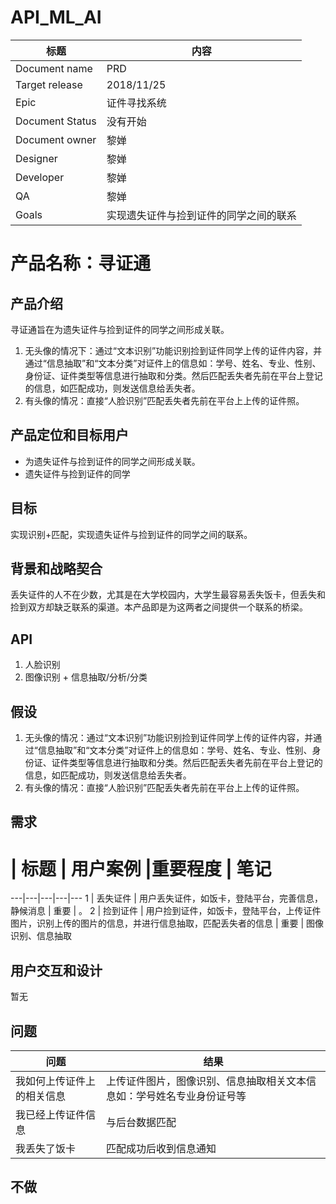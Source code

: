 # API_ML_AI

标题 | 内容
---|---
Document name | PRD
Target release | 2018/11/25
Epic | 证件寻找系统
Document Status | 没有开始
Document owner | 黎婵
Designer | 黎婵
Developer | 黎婵
QA | 黎婵
Goals | 实现遗失证件与捡到证件的同学之间的联系

# 产品名称：寻证通

## 产品介绍
寻证通旨在为遗失证件与捡到证件的同学之间形成关联。
1. 无头像的情况下：通过“文本识别”功能识别捡到证件同学上传的证件内容，并通过“信息抽取”和“文本分类”对证件上的信息如：学号、姓名、专业、性别、身份证、证件类型等信息进行抽取和分类。然后匹配丢失者先前在平台上登记的信息，如匹配成功，则发送信息给丢失者。
2. 有头像的情况：直接“人脸识别”匹配丢失者先前在平台上上传的证件照。

## 产品定位和目标用户
- 为遗失证件与捡到证件的同学之间形成关联。
- 遗失证件与捡到证件的同学

## 目标
实现识别+匹配，实现遗失证件与捡到证件的同学之间的联系。

## 背景和战略契合
丢失证件的人不在少数，尤其是在大学校园内，大学生最容易丢失饭卡，但丢失和捡到双方却缺乏联系的渠道。本产品即是为这两者之间提供一个联系的桥梁。

## API
1. 人脸识别
2. 图像识别 + 信息抽取/分析/分类

## 假设
1. 无头像的情况：通过“文本识别”功能识别捡到证件同学上传的证件内容，并通过“信息抽取”和“文本分类”对证件上的信息如：学号、姓名、专业、性别、身份证、证件类型等信息进行抽取和分类。然后匹配丢失者先前在平台上登记的信息，如匹配成功，则发送信息给丢失者。
2. 有头像的情况：直接“人脸识别”匹配丢失者先前在平台上上传的证件照。

## 需求
# | 标题 | 用户案例 |重要程度 | 笔记
---|---|---|---|---
1 | 丢失证件 | 用户丢失证件，如饭卡，登陆平台，完善信息，静候消息 | 重要 | 。
2 | 捡到证件 | 用户捡到证件，如饭卡，登陆平台，上传证件图片，识别上传的图片的信息，并进行信息抽取，匹配丢失者的信息 | 重要 | 图像识别、信息抽取

## 用户交互和设计
暂无

## 问题
问题 | 结果
---|---
我如何上传证件上的相关信息 | 上传证件图片，图像识别、信息抽取相关文本信息如：学号姓名专业身份证号等
我已经上传证件信息 | 与后台数据匹配
我丢失了饭卡 | 匹配成功后收到信息通知

## 不做

